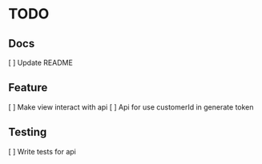 # TODO

## Docs
[ ] Update README

## Feature
[ ] Make view interact with api
[ ] Api for use customerId in generate token

## Testing
[ ] Write tests for api
